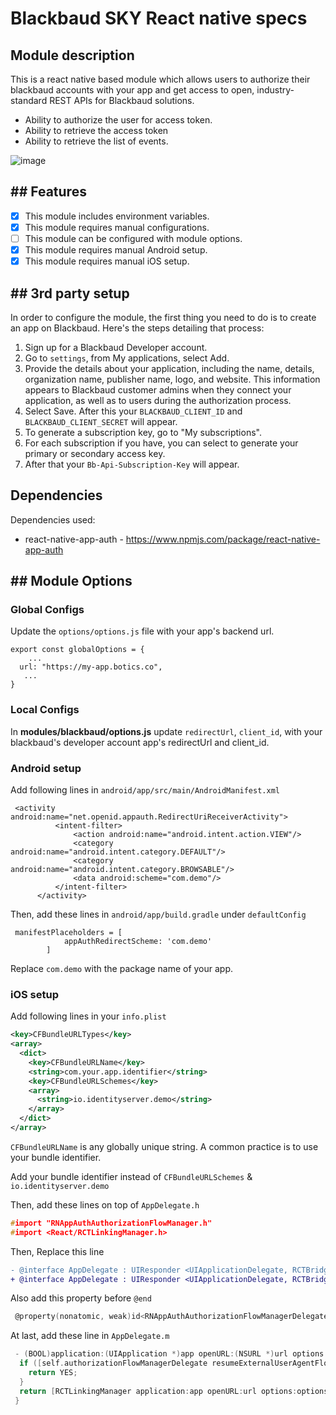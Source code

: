 # Blackbaud SKY React native specs

## Module description

This is a react native based module which allows users to authorize their blackbaud accounts with your app and get access to open, industry-standard REST APIs for Blackbaud solutions.

- Ability to authorize the user for access token.
- Ability to retrieve the access token
- Ability to retrieve the list of events.

![image](https://github.com/saad-abid-crowdbotics/modules/assets/76822297/6bdfddb0-cdfd-4496-8d44-ec677cc53cb4)

## ## Features

 - [X] This module includes environment variables.
 - [x] This module requires manual configurations.
 - [ ] This module can be configured with module options.
 - [x] This module requires manual Android setup.
 - [x] This module requires manual iOS setup.

## ## 3rd party setup

In order to configure the module, the first thing you need to do is to create an app on Blackbaud. Here's the steps detailing that process:
1. Sign up for a Blackbaud Developer account.
2. Go to `settings`, from My applications, select Add.
3. Provide the details about your application, including the name, details, organization name, publisher name, logo, and website. This information appears to Blackbaud customer admins when they connect your application, as well as to users during the authorization process.
4. Select Save. After this your `BLACKBAUD_CLIENT_ID` and `BLACKBAUD_CLIENT_SECRET` will appear.
5. To generate a subscription key, go to  "My subscriptions".
6. For each subscription if you have, you can select to generate your primary or secondary access key.
7. After that your `Bb-Api-Subscription-Key` will appear.

## Dependencies

Dependencies used:

- react-native-app-auth - https://www.npmjs.com/package/react-native-app-auth

## ## Module Options

### Global Configs

Update the `options/options.js` file with your app's backend url.
```
export const globalOptions = {
    ...
  url: "https://my-app.botics.co",
   ...
}
```

### Local Configs

In **modules/blackbaud/options.js** update `redirectUrl`, `client_id`, with your blackbaud's developer account app's redirectUrl and client_id.

### Android setup


Add following lines in `android/app/src/main/AndroidManifest.xml`

```
 <activity android:name="net.openid.appauth.RedirectUriReceiverActivity">
          <intent-filter>
              <action android:name="android.intent.action.VIEW"/>
              <category android:name="android.intent.category.DEFAULT"/>
              <category android:name="android.intent.category.BROWSABLE"/>
              <data android:scheme="com.demo"/>
          </intent-filter>
      </activity>
```

Then, add these lines in `android/app/build.gradle` under `defaultConfig`

```
 manifestPlaceholders = [
            appAuthRedirectScheme: 'com.demo'
        ]
```

Replace `com.demo` with the package name of your app.

### iOS setup

Add following lines in your `info.plist`

```xml
<key>CFBundleURLTypes</key>
<array>
  <dict>
    <key>CFBundleURLName</key>
    <string>com.your.app.identifier</string>
    <key>CFBundleURLSchemes</key>
    <array>
      <string>io.identityserver.demo</string>
    </array>
  </dict>
</array>
```

`CFBundleURLName` is any globally unique string. A common practice is to use your bundle identifier.

Add your bundle identifier instead of `CFBundleURLSchemes` & `io.identityserver.demo`

Then, add these lines on top of `AppDelegate.h`

```c
#import "RNAppAuthAuthorizationFlowManager.h"
#import <React/RCTLinkingManager.h>
```

Then, Replace this line

```diff
- @interface AppDelegate : UIResponder <UIApplicationDelegate, RCTBridgeDelegate>
+ @interface AppDelegate : UIResponder <UIApplicationDelegate, RCTBridgeDelegate, RNAppAuthAuthorizationFlowManager>

```

Also add this property before `@end`

```c
 @property(nonatomic, weak)id<RNAppAuthAuthorizationFlowManagerDelegate>authorizationFlowManagerDelegate;
```

At last, add these line in `AppDelegate.m`

```c
 - (BOOL)application:(UIApplication *)app openURL:(NSURL *)url options:(NSDictionary<NSString *, id> *) options {
  if ([self.authorizationFlowManagerDelegate resumeExternalUserAgentFlowWithURL:url]) {
    return YES;
  }
  return [RCTLinkingManager application:app openURL:url options:options];
 }
```
